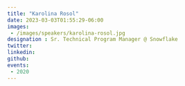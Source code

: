```yaml
---
title: "Karolina Rosol"
date: 2023-03-03T01:55:29-06:00
images: 
 - /images/speakers/karolina-rosol.jpg
designation : Sr. Technical Program Manager @ Snowflake
twitter: 
linkedin: 
github: 
events:
 - 2020
---
```



